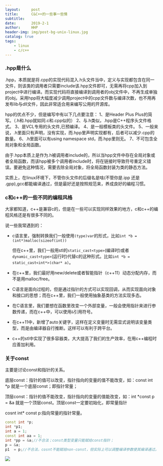 ```yaml
---
layout:     post
title:      C&C++的一些事一些情
subtitle:   
date:       2019-2-1
author:     HHP
header-img: img/post-bg-unix-linux.jpg
catalog: true
tags:
    - linux  
    - c/c++
---
```


### .hpp是什么

.hpp，本质就是将.cpp的实现代码混入.h头文件当中，定义与实现都包含在同一文件，则该类的调用者只需要include该.hpp文件即可，无需再将cpp加入到project中进行编译。而实现代码将直接编译到调用者的obj文件中，不再生成单独的obj，采用hpp将大幅度减少调用project中的cpp文件数与编译次数，也不用再发布lib与dll文件，因此非常适合用来编写公用的开源库。

hpp的优点不少，但是编写中有以下几点要注意： 
1、是Header Plus Plus的简写。（.h和.hpp就如同.c和.cpp似的） 
2、与.h类似，.hpp是C++程序头文件格式。 
3、是VCL专用的头文件,已预编译。 
4、是一般模板类的头文件。 
5、一般来说，.h里面只有声明，没有实现，而.hpp里声明实现都有，后者可以减少.cpp的数量。 
6、.h里面可以有using namespace std，而.hpp里则无。 
7、不可包含全局对象和全局函数。

由于.hpp本质上是作为.h被调用者include的，所以当hpp文件中存在全局对象或者全局函数，而该hpp被多个调用者include时，将在链接时导致符号重定义错误。要避免这种情况，需要去除全局对象，将全局函数封装为类的静态方法。

实质上，在linux环境下，不管你头文件的后缀名是啥(不管你是.ipp 还是 .gpp),gcc都能编译通过，但是最好还是按照规范来，养成良好的编程习惯。





### c和c++的一些不同的编程风格

大家都知道，c++是兼容c的，但是在一些可以实现同样效果的地方，c和c++的编程风格还是有很多不同的。

说一些我常遇到的：

* c语言里，强制转换我们一般使用`(type)var`的形式，比如`int *b = (int*)malloc(sizeof(int))`

  但在c++里，我们一般用stl的`static_cast<type>`(编译时)或者`dynamic_cast<type>`(运行时)代替c的这种形式。比如`int *b = static_cast<int*>(char* a)`。 

* 在c++里，我们最好用new/delete或者智能指针（c++11）动态分配内存，而不是用malloc/free。

* C语言是面向过程的，但是通过指针的方式可以实现回调，从而实现面向对象和接口的思想；而在c++里，我们一般使用抽象基类的方法实现多态。

* 在C语言里，我们要想在函数里改变一个外部变量，一般会使用指针来进行参数传递，而在c++中，可以使用`&`引用符号。

* 在c++11中，新增了auto关键字，这样在定义变量时无需显式说明该变量类型，而是由编译器自行推断。这样可以有利于跨平台。

* c++的stl中实现了很多容器类，大大提高了我们的生产效率，在用c++编程时应善加利用。



### 关于const

主要是讨论const和指针的关系。

底层const：指针的值可以改变，指针指向的变量的值不能改变，如：const int *p 就是一个底层const；即指针常量；

顶层const：指针的值不能改变，指针指向的变量的值能改变，如：int *const p = &a 就是一个顶层const。顶层const一定要初始化，即常量指针

cosnt int*  const p:指向常量的指针常量。

```c++
const int *p;
int *p1;
int a = 1;
const int aa = 1;
int *pp = &a;//不合法；const类型变量只能赋给const指针；
p = &a;
p1  = p;//不合法，cosnt不能赋给non-const，但实际上可以调整编译参数使其编译通过。但很不安全。
```







![](https://cdn.sinaimg.cn.52ecy.cn/large/005BYqpgly1g41wdfbddgj30j60sitdb.jpg)

